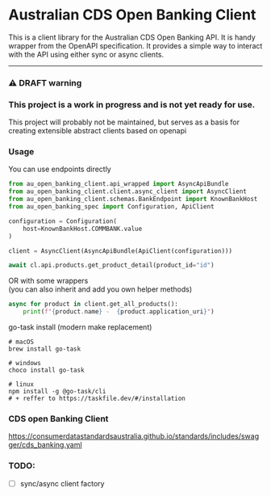 # Australian CDS Open Banking Client
This is a client library for the Australian CDS Open Banking API. It is handy wrapper from the OpenAPI specification.
It provides a simple way to interact with the API using either sync or async clients.

---
### ⚠️ DRAFT warning
### This project is a work in progress and is not yet ready for use.
This project will probably not be maintained, but serves as a basis for creating extensible abstract clients based on openapi

### Usage
You can use endpoints directly

```python
from au_open_banking_client.api_wrapped import AsyncApiBundle
from au_open_banking_client.client.async_client import AsyncClient
from au_open_banking_client.schemas.BankEndpoint import KnownBankHost
from au_open_banking_spec import Configuration, ApiClient

configuration = Configuration(
    host=KnownBankHost.COMMBANK.value
)

client = AsyncClient(AsyncApiBundle(ApiClient(configuration)))

await cl.api.products.get_product_detail(product_id="id")
```

OR with some wrappers\
(you can also inherit and add you own helper methods)

```python
async for product in client.get_all_products():
    print(f"{product.name} -  {product.application_uri}")
```

go-task install (modern make replacement)
```shell
# macOS
brew install go-task

# windows
choco install go-task

# linux
npm install -g @go-task/cli
# + reffer to https://taskfile.dev/#/installation
```

### CDS open Banking Client
https://consumerdatastandardsaustralia.github.io/standards/includes/swagger/cds_banking.yaml


### TODO:
- [ ] sync/async client factory
